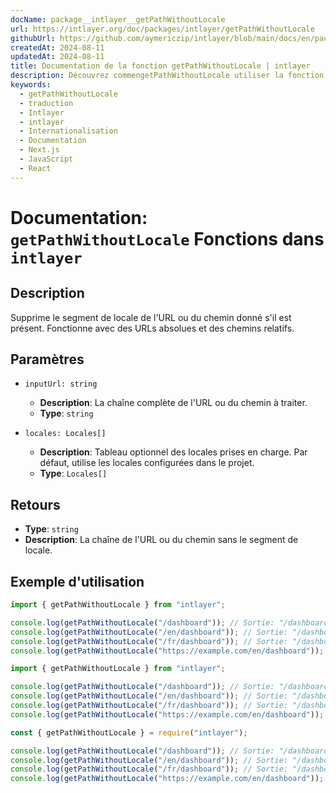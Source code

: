 ```yaml
---
docName: package__intlayer__getPathWithoutLocale
url: https://intlayer.org/doc/packages/intlayer/getPathWithoutLocale
githubUrl: https://github.com/aymericzip/intlayer/blob/main/docs/en/packages/intlayer/getPathWithoutLocale.md
createdAt: 2024-08-11
updatedAt: 2024-08-11
title: Documentation de la fonction getPathWithoutLocale | intlayer
description: Découvrez commengetPathWithoutLocale utiliser la fonction getPathWithoutLocale pour le package intlayer
keywords:
  - getPathWithoutLocale
  - traduction
  - Intlayer
  - intlayer
  - Internationalisation
  - Documentation
  - Next.js
  - JavaScript
  - React
---
```


# Documentation: `getPathWithoutLocale` Fonctions dans `intlayer`

## Description

Supprime le segment de locale de l'URL ou du chemin donné s'il est présent. Fonctionne avec des URLs absolues et des chemins relatifs.

## Paramètres

- `inputUrl: string`

  - **Description**: La chaîne complète de l'URL ou du chemin à traiter.
  - **Type**: `string`

- `locales: Locales[]`
  - **Description**: Tableau optionnel des locales prises en charge. Par défaut, utilise les locales configurées dans le projet.
  - **Type**: `Locales[]`

## Retours

- **Type**: `string`
- **Description**: La chaîne de l'URL ou du chemin sans le segment de locale.

## Exemple d'utilisation

```typescript codeFormat="typescript"
import { getPathWithoutLocale } from "intlayer";

console.log(getPathWithoutLocale("/dashboard")); // Sortie: "/dashboard"
console.log(getPathWithoutLocale("/en/dashboard")); // Sortie: "/dashboard"
console.log(getPathWithoutLocale("/fr/dashboard")); // Sortie: "/dashboard"
console.log(getPathWithoutLocale("https://example.com/en/dashboard")); // Sortie: "https://example.com/dashboard"
```

```javascript codeFormat="esm"
import { getPathWithoutLocale } from "intlayer";

console.log(getPathWithoutLocale("/dashboard")); // Sortie: "/dashboard"
console.log(getPathWithoutLocale("/en/dashboard")); // Sortie: "/dashboard"
console.log(getPathWithoutLocale("/fr/dashboard")); // Sortie: "/dashboard"
console.log(getPathWithoutLocale("https://example.com/en/dashboard")); // Sortie: "https://example.com/dashboard"
```

```javascript codeFormat="commonjs"
const { getPathWithoutLocale } = require("intlayer");

console.log(getPathWithoutLocale("/dashboard")); // Sortie: "/dashboard"
console.log(getPathWithoutLocale("/en/dashboard")); // Sortie: "/dashboard"
console.log(getPathWithoutLocale("/fr/dashboard")); // Sortie: "/dashboard"
console.log(getPathWithoutLocale("https://example.com/en/dashboard")); // Sortie: "https://example.com/dashboard"
```

